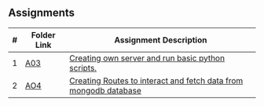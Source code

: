 ##  Assignments

|   #   | Folder Link                   | Assignment Description                                                             |
| :---: | ----------------------------- | -----------------------------------------------------------------------------------|
|   1   | [A03](./(https://github.com/saikoushikp/5373-MobileApps/tree/main/Assignments/A03))      | [Creating own server and run basic python scripts.](./AO3/README.md)                           |
|   2   | [AO4](./AO4)      | [Creating Routes to interact and fetch data from mongodb database](./AO4/README.md)            |
